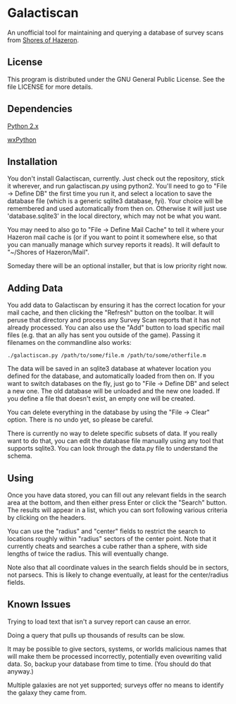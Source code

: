 Galactiscan
===========

An unofficial tool for maintaining and querying a database of survey scans from [Shores of Hazeron](http://www.hazeron.com/).



License
-------

This program is distributed under the GNU General Public License.  See the file LICENSE for more details.



Dependencies
------------

[Python 2.x](http://www.python.org/)

[wxPython](http://www.wxpython.org/)



Installation
------------

You don't install Galactiscan, currently.  Just check out the repository, stick it wherever, and run galactiscan.py using python2.  You'll need to go to "File -> Define DB" the first time you run it, and select a location to save the database file (which is a generic sqlite3 database, fyi).  Your choice will be remembered and used automatically from then on.  Otherwise it will just use 'database.sqlite3' in the local directory, which may not be what you want.

You may need to also go to "File -> Define Mail Cache" to tell it where your Hazeron mail cache is (or if you want to point it somewhere else, so that you can manually manage which survey reports it reads).  It will default to "~/Shores of Hazeron/Mail".

Someday there will be an optional installer, but that is low priority right now.



Adding Data
-----------

You add data to Galactiscan by ensuring it has the correct location for your mail cache, and then clicking the "Refresh" button on the toolbar.  It will peruse that directory and process any Survey Scan reports that it has not already processed.  You can also use the "Add" button to load specific mail files (e.g. that an ally has sent you outside of the game).  Passing it filenames on the commandline also works:

`./galactiscan.py /path/to/some/file.m /path/to/some/otherfile.m`

The data will be saved in an sqlite3 database at whatever location you defined for the database, and automatically loaded from then on.  If you want to switch databases on the fly, just go to "File -> Define DB" and select a new one.  The old database will be unloaded and the new one loaded.  If you define a file that doesn't exist, an empty one will be created.

You can delete everything in the database by using the "File -> Clear" option.  There is no undo yet, so please be careful.

There is currently no way to delete specific subsets of data.  If you really want to do that, you can edit the database file manually using any tool that supports sqlite3.  You can look through the data.py file to understand the schema.



Using
-----

Once you have data stored, you can fill out any relevant fields in the search area at the bottom, and then either press Enter or click the "Search" button.  The results will appear in a list, which you can sort following various criteria by clicking on the headers.

You can use the "radius" and "center" fields to restrict the search to locations roughly within "radius" sectors of the center point.  Note that it currently cheats and searches a cube rather than a sphere, with side lengths of twice the radius.  This will eventually change.

Note also that all coordinate values in the search fields should be in sectors, not parsecs.  This is likely to change eventually, at least for the center/radius fields.


Known Issues
------------

Trying to load text that isn't a survey report can cause an error.

Doing a query that pulls up thousands of results can be slow.

It may be possible to give sectors, systems, or worlds malicious names that will make them be processed incorrectly, potentially even ovewriting valid data.  So, backup your database from time to time.  (You should do that anyway.)

Multiple galaxies are not yet supported; surveys offer no means to identify the galaxy they came from.

